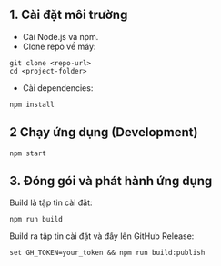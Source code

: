 ## 1. Cài đặt môi trường

- Cài Node.js và npm.
- Clone repo về máy:

```
git clone <repo-url>
cd <project-folder>
```

- Cài dependencies:

```
npm install
```

## 2 Chạy ứng dụng (Development)

```
npm start
```

## 3. Đóng gói và phát hành ứng dụng

Build là tập tin cài đặt:
```
npm run build
```

Build ra tập tin cài đặt và đẩy lên GitHub Release:
```
set GH_TOKEN=your_token && npm run build:publish
```